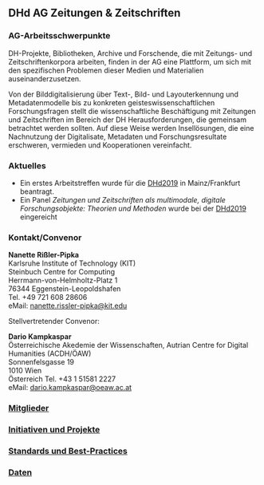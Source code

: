 ## DHd AG Zeitungen & Zeitschriften

### AG-Arbeitsschwerpunkte
DH-Projekte, Bibliotheken, Archive und Forschende, die mit Zeitungs- und Zeitschriftenkorpora arbeiten, finden in der AG eine Plattform, um sich mit den spezifischen Problemen dieser Medien und Materialien auseinanderzusetzen. 

Von der Bilddigitalisierung über Text-, Bild- und Layouterkennung und Metadatenmodelle bis zu konkreten geisteswissenschaftlichen Forschungsfragen stellt die wissenschaftliche Beschäftigung mit Zeitungen und Zeitschriften im Bereich der DH Herausforderungen, die gemeinsam betrachtet werden sollten. Auf diese Weise werden Insellösungen, die eine Nachnutzung der Digitalisate, Metadaten und Forschungsresultate erschweren, vermieden und Kooperationen vereinfacht.

### Aktuelles
* Ein erstes Arbeitstreffen wurde für die [DHd2019](https://dhd2019.org/) in Mainz/Frankfurt beantragt.
* Ein Panel *Zeitungen und Zeitschriften als multimodale, digitale Forschungsobjekte: Theorien und Methoden* wurde bei der [DHd2019](https://dhd2019.org/) eingereicht

### Kontakt/Convenor
**Nanette Rißler-Pipka**    
Karlsruhe Institute of Technology (KIT)    
Steinbuch Centre for Computing    
Herrmann-von-Helmholtz-Platz 1    
76344 Eggenstein-Leopoldshafen    
Tel. +49 721 608 28606    
eMail: nanette.rissler-pipka@kit.edu   

Stellvertretender Convenor:

**Dario Kampkaspar**  
Österreichische Akedemie der Wissenschaften, Autrian Centre for Digital Humanities (ACDH/ÖAW)  
Sonnenfelsgasse 19   
1010 Wien   
Österreich
Tel. +43 1 51581 2227  
eMail: dario.kampkaspar@oeaw.ac.at


### [Mitglieder](https://dhd-ag-zz.github.io/mitglieder)

### [Initiativen und Projekte](https://dhd-ag-zz.github.io/projekte)

### [Standards und Best-Practices](https://dhd-ag-zz.github.io/standards)

### [Daten](https://dhd-ag-zz.github.io/daten)
